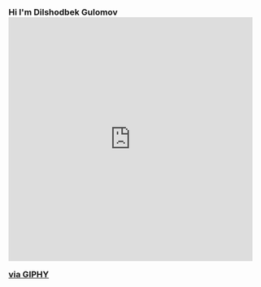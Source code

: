### Hi I'm Dilshodbek Gulomov <iframe src="https://giphy.com/embed/gM5qFksULw54NMWyry" width="480" height="480" frameBorder="0" class="giphy-embed" allowFullScreen></iframe><p><a href="https://giphy.com/stickers/hello-wave-hand-gM5qFksULw54NMWyry">via GIPHY</a></p>
<!--
**Dilshodjon2004/Dilshodjon2004** is a ✨ _special_ ✨ repository because its `README.md` (this file) appears on your GitHub profile.

Here are some ideas to get you started:

- 🔭 I’m currently working on ...
- 🌱 I’m currently learning ...
- 👯 I’m looking to collaborate on ...
- 🤔 I’m looking for help with ...
- 💬 Ask me about ...
- 📫 How to reach me: ...
- 😄 Pronouns: ...
- ⚡ Fun fact: ...
-->
